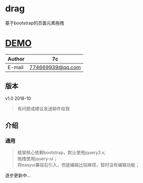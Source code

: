 # drag
基于bootstrap的页面元素拖拽

[DEMO](https://7cming.github.io/drag/build/drag.html)
===========================
	
|Author|7c|
|---|---
|E-mail|774669939@qq.com

## 版本
v1.0 2018-10
> 有问题或建议发送邮件给我   

## 介绍

### 通用
>框架核心依赖bootstrap，默认使用jquery2.x;  
拖拽使用jquery-ui；  
将easyui兼容后引入，但是编辑比较麻烦，暂时没有编辑功能；   


逐步更新中...
